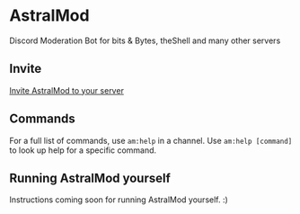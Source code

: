 # AstralMod
Discord Moderation Bot for bits & Bytes, theShell and many other servers

## Invite
[Invite AstralMod to your server](https://discordapp.com/oauth2/authorize?client_id=282048599574052864&scope=bot&permissions=461843558)

## Commands
For a full list of commands, use `am:help` in a channel. Use `am:help [command]` to look up help for a specific command.

## Running AstralMod yourself
Instructions coming soon for running AstralMod yourself. :)
